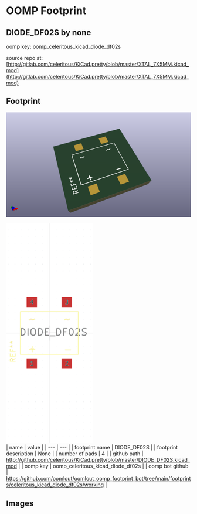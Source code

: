 # OOMP Footprint  
## DIODE_DF02S  by none  
  
oomp key: oomp_celeritous_kicad_diode_df02s  
  
source repo at: [http://gitlab.com/celeritous/KiCad.pretty/blob/master/XTAL_7X5MM.kicad_mod](http://gitlab.com/celeritous/KiCad.pretty/blob/master/XTAL_7X5MM.kicad_mod)  
## Footprint  
  
[![working_kicad_pcb_3d.png](working_kicad_pcb_3d_600.png)](working_kicad_pcb_3d.png)  
  
[![working.png](working_600.png)](working.png)  
| name | value | 
| --- | --- | 
| footprint name | DIODE_DF02S | 
| footprint description | None | 
| number of pads | 4 | 
| github path | http://github.com/celeritous/KiCad.pretty/blob/master/DIODE_DF02S.kicad_mod | 
| oomp key | oomp_celeritous_kicad_diode_df02s | 
| oomp bot github | https://github.com/oomlout/oomlout_oomp_footprint_bot/tree/main/footprints/celeritous_kicad_diode_df02s/working | 
## Images  
